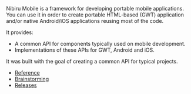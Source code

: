 Nibiru Mobile is a framework for developing portable mobile applications. You can use it in order to create portable HTML-based (GWT) application and/or native Android/iOS applications reusing most of the code.

It provides:
 * A common API for components typically used on mobile development.
 * Implementations of these APIs for GWT, Android and iOS.

It was built with the goal of creating a common API for typical projects.

 * [Reference](../../wiki/reference)
 * [Brainstorming](../../wiki/Brainstorming)
 * [Releases](../../wiki/Releases)
